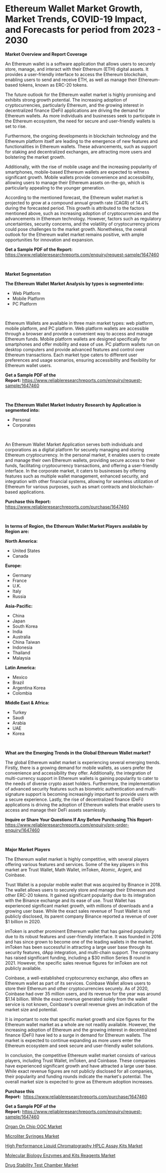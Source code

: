 <p><h1>Ethereum Wallet Market Growth, Market Trends, COVID-19 Impact, and Forecasts for period from 2023 - 2030</h1></p><p><strong>Market Overview and Report Coverage</strong></p>
<p><p>An Ethereum wallet is a software application that allows users to securely store, manage, and interact with their Ethereum (ETH) digital assets. It provides a user-friendly interface to access the Ethereum blockchain, enabling users to send and receive ETH, as well as manage their Ethereum-based tokens, known as ERC-20 tokens.</p><p>The future outlook for the Ethereum wallet market is highly promising and exhibits strong growth potential. The increasing adoption of cryptocurrencies, particularly Ethereum, and the growing interest in decentralized finance (DeFi) applications are driving the demand for Ethereum wallets. As more individuals and businesses seek to participate in the Ethereum ecosystem, the need for secure and user-friendly wallets is set to rise.</p><p>Furthermore, the ongoing developments in blockchain technology and the Ethereum platform itself are leading to the emergence of new features and functionalities in Ethereum wallets. These advancements, such as support for staking and decentralized exchanges, are attracting more users and bolstering the market growth.</p><p>Additionally, with the rise of mobile usage and the increasing popularity of smartphones, mobile-based Ethereum wallets are expected to witness significant growth. Mobile wallets provide convenience and accessibility, allowing users to manage their Ethereum assets on-the-go, which is particularly appealing to the younger generation.</p><p>According to the mentioned forecast, the Ethereum wallet market is projected to grow at a compound annual growth rate (CAGR) of 14.4% during the forecasted period. This growth is attributed to the factors mentioned above, such as increasing adoption of cryptocurrencies and the advancements in Ethereum technology. However, factors such as regulatory uncertainties, security concerns, and the volatility of cryptocurrency prices could pose challenges to the market growth. Nonetheless, the overall outlook for the Ethereum wallet market remains positive, with ample opportunities for innovation and expansion.</p></p>
<p><strong>Get a Sample PDF of the Report:</strong> <a href="https://www.reliableresearchreports.com/enquiry/request-sample/1647460">https://www.reliableresearchreports.com/enquiry/request-sample/1647460</a></p>
<p>&nbsp;</p>
<p><strong>Market Segmentation</strong></p>
<p><strong>The Ethereum Wallet Market Analysis by types is segmented into:</strong></p>
<p><ul><li>Web Platform</li><li>Mobile Platform</li><li>PC Platform</li></ul></p>
<p>&nbsp;</p>
<p><p>Ethereum Wallets are available in three main market types: web platform, mobile platform, and PC platform. Web platform wallets are accessible through a browser and provide a convenient way to access and manage Ethereum funds. Mobile platform wallets are designed specifically for smartphones and offer mobility and ease of use. PC platform wallets run on desktop computers and provide advanced features and control over Ethereum transactions. Each market type caters to different user preferences and usage scenarios, ensuring accessibility and flexibility for Ethereum wallet users.</p></p>
<p><strong>Get a Sample PDF of the Report:</strong>&nbsp;<a href="https://www.reliableresearchreports.com/enquiry/request-sample/1647460">https://www.reliableresearchreports.com/enquiry/request-sample/1647460</a></p>
<p>&nbsp;</p>
<p><strong>The Ethereum Wallet Market Industry Research by Application is segmented into:</strong></p>
<p><ul><li>Personal</li><li>Corporates</li></ul></p>
<p>&nbsp;</p>
<p><p>An Ethereum Wallet Market Application serves both individuals and corporations as a digital platform for securely managing and storing Ethereum cryptocurrency. In the personal market, it enables users to create and manage their own Ethereum wallets, providing secure access to their funds, facilitating cryptocurrency transactions, and offering a user-friendly interface. In the corporate market, it caters to businesses by offering features such as multiple wallet management, enhanced security, and integration with other financial systems, allowing for seamless utilization of Ethereum for various purposes, such as smart contracts and blockchain-based applications.</p></p>
<p><strong>Purchase this Report:</strong>&nbsp; <a href="https://www.reliableresearchreports.com/purchase/1647460">https://www.reliableresearchreports.com/purchase/1647460</a></p>
<p>&nbsp;</p>
<p><strong>In terms of Region, the Ethereum Wallet Market Players available by Region are:</strong></p>
<p>
    <p> <strong> North America: </strong>
        <ul>
            <li>United States</li>
            <li>Canada</li>
        </ul>
        </p> 
    <p> <strong> Europe: </strong>
        <ul>
            <li>Germany</li>
            <li>France</li>
            <li>U.K.</li>
            <li>Italy</li>
            <li>Russia</li>
        </ul>
        </p> 
    <p> <strong> Asia-Pacific: </strong>
        <ul>
            <li>China</li>
            <li>Japan</li>
            <li>South Korea</li>
            <li>India</li>
            <li>Australia</li>
            <li>China Taiwan</li>
            <li>Indonesia</li>
            <li>Thailand</li>
            <li>Malaysia</li>
        </ul>
        </p> 
    <p> <strong> Latin America: </strong>
        <ul>
            <li>Mexico</li>
            <li>Brazil</li>
            <li>Argentina Korea</li>
            <li>Colombia</li>
        </ul>
        </p> 
    <p> <strong> Middle East & Africa: </strong>
        <ul>
            <li>Turkey</li>
            <li>Saudi</li>
            <li>Arabia</li>
            <li>UAE</li>
            <li>Korea</li>
        </ul>
    </p>
    </p>
<p>&nbsp;</p>
<p><strong>What are the Emerging Trends in the Global Ethereum Wallet market?</strong></p>
<p><p>The global Ethereum wallet market is experiencing several emerging trends. Firstly, there is a growing demand for mobile wallets, as users prefer the convenience and accessibility they offer. Additionally, the integration of multi-currency support in Ethereum wallets is gaining popularity to cater to the needs of diverse crypto asset holders. Furthermore, the implementation of advanced security features such as biometric authentication and multi-signature support is becoming increasingly important to provide users with a secure experience. Lastly, the rise of decentralized finance (DeFi) applications is driving the adoption of Ethereum wallets that enable users to access and manage their DeFi assets seamlessly.</p></p>
<p><strong>Inquire or Share Your Questions If Any Before Purchasing This Report</strong>- <a href="https://www.reliableresearchreports.com/enquiry/pre-order-enquiry/1647460">https://www.reliableresearchreports.com/enquiry/pre-order-enquiry/1647460</a></p>
<p>&nbsp;</p>
<p><strong>Major Market Players</strong></p>
<p><p>The Ethereum wallet market is highly competitive, with several players offering various features and services. Some of the key players in this market are Trust Wallet, Math Wallet, imToken, Atomic, Argent, and Coinbase.</p><p>Trust Wallet is a popular mobile wallet that was acquired by Binance in 2018. The wallet allows users to securely store and manage their Ethereum and other ERC-20 tokens. It gained significant popularity due to its integration with the Binance exchange and its ease of use. Trust Wallet has experienced significant market growth, with millions of downloads and a growing user base. While the exact sales revenue of Trust Wallet is not publicly disclosed, its parent company Binance reported a revenue of over $1 billion in 2020.</p><p>imToken is another prominent Ethereum wallet that has gained popularity due to its robust features and user-friendly interface. It was founded in 2016 and has since grown to become one of the leading wallets in the market. imToken has been successful in attracting a large user base through its security features, dApp integration, and multi-chain support. The company has raised significant funding, including a $30 million Series B round in 2021. However, the specific sales revenue figures for imToken are not publicly available.</p><p>Coinbase, a well-established cryptocurrency exchange, also offers an Ethereum wallet as part of its services. Coinbase Wallet allows users to store their Ethereum and other cryptocurrencies securely. As of 2020, Coinbase had over 35 million users, and its revenue for the year was around $1.14 billion. While the exact revenue generated solely from the wallet service is not known, Coinbase's overall revenue gives an indication of the market size and potential.</p><p>It is important to note that specific market growth and size figures for the Ethereum wallet market as a whole are not readily available. However, the increasing adoption of Ethereum and the growing interest in decentralized finance (DeFi) have led to a surge in demand for Ethereum wallets. The market is expected to continue expanding as more users enter the Ethereum ecosystem and seek secure and user-friendly wallet solutions.</p><p>In conclusion, the competitive Ethereum wallet market consists of various players, including Trust Wallet, imToken, and Coinbase. These companies have experienced significant growth and have attracted a large user base. While exact revenue figures are not publicly disclosed for all companies, their popularity and funding rounds indicate the market's potential. The overall market size is expected to grow as Ethereum adoption increases.</p></p>
<p><strong>Purchase this Report:</strong>&nbsp;&nbsp;<a href="https://www.reliableresearchreports.com/purchase/1647460">https://www.reliableresearchreports.com/purchase/1647460</a></p>
<p></p>
<p><strong>Get a Sample PDF of the Report:</strong>&nbsp;<a href="https://www.reliableresearchreports.com/enquiry/request-sample/1647460">https://www.reliableresearchreports.com/enquiry/request-sample/1647460</a></p>
<p><p><a href="https://medium.com/@allelee654/organ-on-chip-ooc-market-insights-into-market-cagr-market-trends-and-growth-strategies-32de6b86317d">Organ On Chip OOC Market</a></p><p><a href="https://medium.com/@kiannoel89776554/microliter-syringes-market-exploring-market-share-market-trends-and-future-growth-593d6889190a">Microliter Syringes Market</a></p><p><a href="https://medium.com/@darrensipes2023/high-performance-liquid-chromatography-hplc-assay-kits-market-analysis-and-sze-forecasted-for-62dd62ca285f">High Performance Liquid Chromatography HPLC Assay Kits Market</a></p><p><a href="https://medium.com/@sanjoy753352/molecular-biology-enzymes-and-kits-reagents-market-furnishes-information-on-market-share-market-2da791b5331a">Molecular Biology Enzymes and Kits Reagents Market</a></p><p><a href="https://medium.com/@nelljian7548/drug-stability-test-chamber-market-exploring-market-share-market-trends-and-future-growth-353eb1bf27d5">Drug Stability Test Chamber Market</a></p></p>